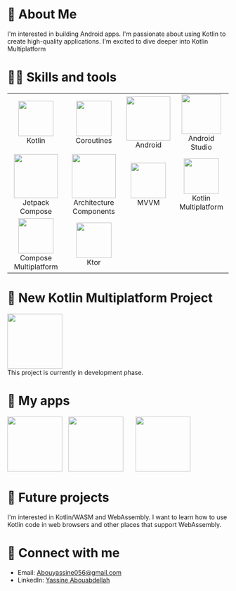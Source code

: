 # 👋 About Me
I'm interested in building Android apps. I'm passionate about using Kotlin to create high-quality applications. I'm excited to dive deeper into Kotlin Multiplatform

# 🧑‍💻 Skills and tools
| | | | |
|:-------------------------:|:-------------------------:|:-------------------------:|:-------------------------:|
| <img src="https://icon.icepanel.io/Technology/svg/Kotlin.svg" width="80" height="80"/><br>Kotlin |<img src="https://developer.android.com/static/images/kotlin/pathway.png" width="80" height="80"/><br>Coroutines |<img src="https://developer.android.com/static/images/logos/android.svg" width="100" height="100"/><br> Android|<img src="https://uxwing.com/wp-content/themes/uxwing/download/brands-and-social-media/android-studio-icon.png" width="90" height="90"/><br> Android Studio |
| <img src="https://blogger.googleusercontent.com/img/b/R29vZ2xl/AVvXsEjC97Z8BResg5dlPqczsRCFhP6zewWX0X0e7fVPG-G7PuUZwwZVsi9OPoqJYkgqT2h0FI95SsmWzVEgpt8b8HAqFiIxZ98TFtY4lE0b8UrtVJ2HrJebRwl6C9DslsQDl9KnBIrdHS6LtkY/s1600/jetpack+compose+icon_RGB.png" width="100" height="100"/><br>Jetpack Compose | <img src="https://blogger.googleusercontent.com/img/b/R29vZ2xl/AVvXsEgDO1eKkrXPdSBxo_ZNX250ZBNH-FfexvOxc3mDX8LfcCRCByx0OOWzAGDqYPauyn3BZQq7Kw0K3zC_Hkg1ioaMkBeobbINIlF-h2NLMhO5IgNMYGI5EUQ0acIwITbQb8WFI8vgfj2yYx8/s1600/Jetpack_logo+%25282%2529.png" width="100" height="100"/><br>Architecture Components| <img src="https://raw.githubusercontent.com/irontec/android-mvvm-example/master/logo.png" width="80" height="80"/><br>MVVM | <img src="https://lp.jetbrains.com/static/2021/03/23/155113-0.15265793.png" width="80" height="80"/><br>Kotlin Multiplatform 
| <img src="https://imgur.com/A0927rS.jpg" width="80" height="80"/><br>Compose Multiplatform | <img src="https://avatars.githubusercontent.com/u/28214161?s=280&v=4" width="80" height="80"/><br>Ktor |


# 🚀 New Kotlin Multiplatform Project
<a href="https://github.com/yassineAbou/LLMS"><img src="https://imgur.com/9atzLry.png" width="125" height = "125"></a>
<br>This project is currently in development phase.


# 📱 My apps
<a href="https://github.com/yassineAbou/Clock"><img src="https://i.imgur.com/6JQDkCX.png" width="125" height = "125"></a> <a href="https://github.com/yassineAbou/Weather"><img src="https://i.imgur.com/RSSAkFv.png" width="125" height = "125"></a>  <a href="https://github.com/yassineAbou/Calculator"><img src="https://i.imgur.com/hVfvB0H.png" width="125" height = "125"></a>   



# 🌟 Future projects
I'm interested in Kotlin/WASM and WebAssembly. I want to learn how to use Kotlin code in web browsers and other places that support WebAssembly.

# 🤝 Connect with me
- Email: Abouyassine056@gmail.com
- LinkedIn: [Yassine Abouabdellah](https://www.linkedin.com/in/yassineabou/)


















